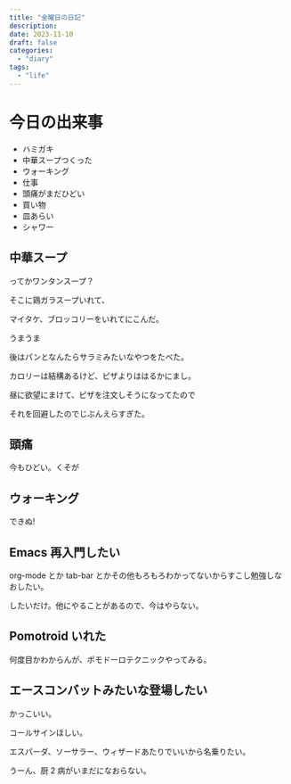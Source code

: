 ```yaml
---
title: "金曜日の日記"
description:
date: 2023-11-10
draft: false
categories:
  - "diary"
tags:
  - "life"
---
```


# 今日の出来事

- ハミガキ
- 中華スープつくった
- ウォーキング
- 仕事
- 頭痛がまだひどい
- 買い物
- 皿あらい
- シャワー

## 中華スープ

ってかワンタンスープ？

そこに鶏ガラスープいれて、

マイタケ、ブロッコリーをいれてにこんだ。

うまうま

後はパンとなんたらサラミみたいなやつをたべた。

カロリーは結構あるけど、ピザよりははるかにまし。

昼に欲望にまけて、ピザを注文しそうになってたので

それを回避したのでじぶんえらすぎた。

## 頭痛

今もひどい。くそが

## ウォーキング

できぬ!

## Emacs 再入門したい

org-mode とか tab-bar とかその他もろもろわかってないからすこし勉強しなおしたい。

したいだけ。他にやることがあるので、今はやらない。

## Pomotroid いれた

何度目かわからんが、ポモドーロテクニックやってみる。

## エースコンバットみたいな登場したい

かっこいい。

コールサインほしい。

エスパーダ、ソーサラー、ウィザードあたりでいいから名乗りたい。

うーん、厨 2 病がいまだになおらない。
